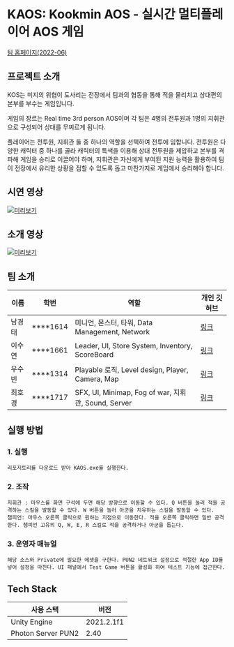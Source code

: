 # KAOS: Kookmin AOS - 실시간 멀티플레이어 AOS 게임

[팀 홈페이지(2022-06)](https://kookmin-sw.github.io/capstone-2022-06/)

## 프로젝트 소개

KOS는 미지의 위협이 도사리는 전장에서 팀과의 협동을 통해 적을 물리치고 상대편의 본부를 부수는 게임입니다.

게임의 장르는 Real time 3rd person AOS이며 각 팀은 4명의 전투원과 1명의 지휘관으로 구성되어 상대를 무찌르게 됩니다.

플레이어는 전투원, 지휘관 둘 중 하나의 역할을 선택하여 전투에 임합니다. 전투원은 다양한 캐릭터 중 하나를 골라 캐릭터의 특색을 이용해 상대 전투원을 제압하고 본부를 격파해 게임을 승리로 이끌어야 하며, 지휘관은 자신에게 부여된 지원 능력을 활용하여 팀이 전장에서 유리한 상황을 점할 수 있도록 돕고 마찬가지로 게임에서 승리해야 합니다.

## 시연 영상
[![미리보기](https://img.youtu.be/m6UGTNKuGWw/0.jpg)](https://youtu.be/m6UGTNKuGWw)

## 소개 영상

[![미리보기](https://img.youtube.com/vi/N5zG3Yk2-gw/0.jpg)](https://youtu.be/N5zG3Yk2-gw)

## 팀 소개

|이름|학번|역할|개인 깃허브|
|-|-|-|-|
|남경태|****1614|미니언, 몬스터, 타워, Data Management, Network |[링크](https://github.com/namgyeongtae)|
|이수연|****1661|Leader, UI, Store System, Inventory, ScoreBoard|[링크](https://github.com/2Baekgu)|
|우수빈|****1314|Playable 로직, Level design, Player, Camera, Map|[링크](https://github.com/wsb8618)|
|최호경|****1717|SFX, UI, Minimap, Fog of war, 지휘관, Sound, Server|[링크](https://github.com/nicotina04)|

## 실행 방법

### 1. 실행

    리포지토리를 다운로드 받아 KAOS.exe를 실행한다.
### 2. 조작

    지휘관 : 마우스를 화면 구석에 두면 해당 방향으로 이동할 수 있다. Q 버튼을 눌러 적을 공격하는 스킬을 발동할 수 있다. W 버튼을 눌러 아군을 치유하는 스킬을 발동할 수 있다.
    챔피언: 마우스 오른쪽 클릭으로 원하는 지점으로 이동한다. 적을 오른쪽 클릭하면 일반 공격한다. 챔피언 고유의 Q, W, E, R 스킬로 적을 공격하거나 아군을 돕는다.
### 3. 운영자 매뉴얼

    해당 소스와 Private에 필요한 에셋을 구한다. PUN2 네트워크 설정으로 적절한 App ID를 넣어 설정을 마친다. UI 패널에서 Test Game 버튼을 활성화 하여 테스트 기능에 접근한다.

## Tech Stack

|사용 스택|버전|
|-|-|
|Unity Engine|2021.2.1f1|
|Photon Server PUN2|2.40|
